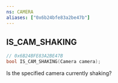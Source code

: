 ```yaml
---
ns: CAMERA
aliases: ["0x6b24bfe83a2be47b"]
---
```

## IS_CAM_SHAKING

```c
// 0x6B24BFE83A2BE47B
bool IS_CAM_SHAKING(Camera camera);
```

Is the specified camera currently shaking?

